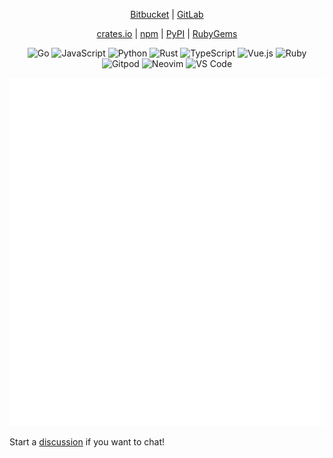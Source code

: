 <p align="center">
  <a href="https://bitbucket.org/spenserblack">Bitbucket</a> | <a href="https://gitlab.com/spenserblack">GitLab</a>
</p>
<p align="center">
  <a href="https://crates.io/users/spenserblack">crates.io</a> | <a href="https://www.npmjs.com/~spenserblack">npm</a> | <a href="https://pypi.org/user/spenserblack/">PyPI</a> | <a href="https://rubygems.org/profiles/spenserblack">RubyGems</a>
</p>

<p align="center">
  <img src="https://img.shields.io/badge/Go-%23887788?logo=go&logoColor=white&style=flat" alt="Go">
  <img src="https://img.shields.io/badge/JavaScript-%23887788?logo=javascript&logoColor=white&style=flat" alt="JavaScript">
  <img src="https://img.shields.io/badge/Python-%23887788?logo=python&logoColor=white&style=flat" alt="Python">
  <img src="https://img.shields.io/badge/Rust-%23887788?logo=rust&logoColor=white&style=flat" alt="Rust">
  <img src="https://img.shields.io/badge/TypeScript-%23887788?logo=typescript&logoColor=white&style=flat" alt="TypeScript">
  <img src="https://img.shields.io/badge/Vue.js-%23887788?logo=vuedotjs&logoColor=white&style=flat" alt="Vue.js">
  <img src="https://img.shields.io/badge/Ruby-%23887788?logo=ruby&logoColor=white&style=flat" alt="Ruby">
  <br>
  <img src="https://img.shields.io/badge/Gitpod-%23887788?logo=gitpod&logoColor=white&style=flat" alt="Gitpod">
  <img src="https://img.shields.io/badge/Neovim-%23887788?logo=neovim&logoColor=white&style=flat" alt="Neovim">
  <img src="https://img.shields.io/badge/VS%20Code-%23887788?logo=visualstudiocode&logoColor=white&style=flat" alt="VS Code">
</p>

<p align="center">
  <img src="https://raw.githubusercontent.com/spenserblack/spenserblack/metrics/metrics.svg" alt="GitHub Metrics"/>
</p>

<!--
**spenserblack/spenserblack** is a ✨ _special_ ✨ repository because its `README.md` (this file) appears on your GitHub profile.

Here are some ideas to get you started:

- 🔭 I’m currently working on ...
- 🌱 I’m currently learning ...
- 👯 I’m looking to collaborate on ...
- 🤔 I’m looking for help with ...
- 💬 Ask me about ...
- 📫 How to reach me: ...
- 😄 Pronouns: ...
- ⚡ Fun fact: ...
-->

Start a [discussion](https://github.com/spenserblack/spenserblack/discussions) if you want to chat!
